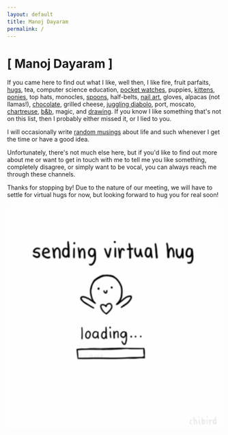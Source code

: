 ```yaml
---
layout: default
title: Manoj Dayaram
permalink: /
---
```


# [      Manoj Dayaram      ]

<p id="currently"></p>

If you came here to find out what I like, well then, I like fire,
fruit parfaits, [hugs](/p/everybodyhurts), tea, computer science
education, [pocket watches](http://www.iwcpocketwatch.com/),
puppies, [kittens](http://www.lolcats.com),
[ponies](http://mlp.wikia.com),
top hats, monocles,
[spoons](https://medium.com/@_noj_/the-ultimate-eating-utensil-33831153972f),
half-belts, [nail art](https://www.youtube.com/watch?v=DaYfonm51Lo),
gloves, alpacas (not llamas!), [chocolate](http://www.dandelionchocolate.com/),
grilled cheese, [juggling diabolo](/images/manoj_diabolo.gif),
port, moscato,
[chartreuse](http://www.chartreuse.fr/green-chartreuse;fiche;3;uk.html),
[b&amp;b](http://www.bandbliqueur.com/), magic, and
[drawing](http://blog.noj.cc/tagged/sketch).  If you know I like
something that's not on this list, then I probably either missed
it, or I lied to you.

I will occasionally write [random musings](/blog) about life
and such whenever I get the time or have a good idea.

Unfortunately, there's not much else here, but if you'd like to find out
more about me or want to get in touch with me to tell me you like something,
completely disagree, or simply want to be vocal, you can always reach me
through these channels.

<p id="contacts"></p>

Thanks for stopping by!  Due to the nature of our meeting, we will have to
settle for virtual hugs for now, but looking forward to hug you for real
soon!

![&lt;3](/images/virtual-hug.gif "&lt;3")
